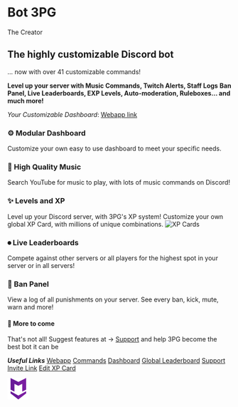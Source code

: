 # Bot 3PG
The Creator

## The highly customizable Discord bot

... now with over 41 customizable commands!

**Level up your server with Music Commands, Twitch Alerts, Staff Logs**
**Ban Panel, Live Leaderboards, EXP Levels, Auto-moderation, Ruleboxes… and much more!**

*Your Customizable Dashboard*: [Webapp link](https://3pg.xyz)

### ⚙ Modular Dashboard

Customize your own easy to use dashboard to meet your specific needs.

### 🎵 High Quality Music

Search YouTube for music to play, with lots of music commands on Discord!

### ✨ Levels and XP

Level up your Discord server, with 3PG's XP system! Customize your own global XP Card, with millions of unique combinations.
![XP Cards](https://im7.ezgif.com/tmp/ezgif-7-5cbf92d6a7c8.gif "XP Cards")

### ⏺ Live Leaderboards

Compete against other servers or all players for the highest spot in your server or in all servers!

### 🔨 Ban Panel

View a log of all punishments on your server. See every ban, kick, mute, warn and more!

#### 🤖 More to come

That's not all! Suggest features at -> [Support](https://3pg.xyz) and help 3PG become the best bot it can be

***Useful Links***
[Webapp](https://3pg.xyz)
[Commands](https://3pg.xyz/commands)
[Dashboard](https://3pg.xyz/dashboard)
[Global Leaderboard](https://3pg.xyz/leaderboard)
[Support](https://3pg.xyz/support)
[Invite Link](https://3pg.xyz/invite)
[Edit XP Card](https://3pg.xyz/profile)

![alt text](https://github.com/adam-p/markdown-here/raw/master/src/common/images/icon48.png "Logo Title Text 1")
